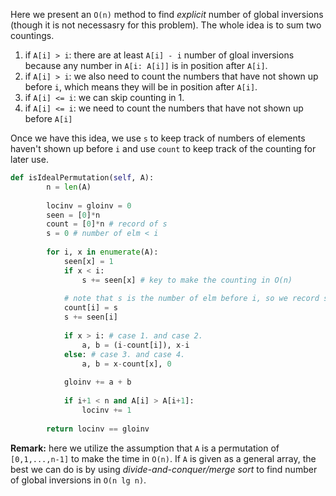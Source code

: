 Here we present an `O(n)` method to find *explicit* number of global inversions (though it is not necessasry for this problem). The whole idea is to sum two countings. 
1. if `A[i] > i`: there are at least `A[i] - i` number of gloal inversions because any number in `A[i: A[i]]` is in position after `A[i]`.
2. if `A[i] > i`: we also need to count the numbers that have not shown up before `i`, which means they will be in position after `A[i]`.
3. if `A[i] <= i`: we can skip counting in 1.
4. if `A[i] <= i`: we need to count the numbers that have not shown up before `A[i]`

Once we have this idea, we use `s` to keep track of numbers of elements haven't shown up before `i` and use `count` to keep track of the counting for later use.
```python
def isIdealPermutation(self, A):
        n = len(A)
        
        locinv = gloinv = 0
        seen = [0]*n
        count = [0]*n # record of s
        s = 0 # number of elm < i
        
        for i, x in enumerate(A):
            seen[x] = 1
            if x < i:
                s += seen[x] # key to make the counting in O(n)
            
            # note that s is the number of elm before i, so we record s first then add seen[i] to it
			count[i] = s 
            s += seen[i] 
            
            if x > i: # case 1. and case 2.
                a, b = (i-count[i]), x-i
            else: # case 3. and case 4.
                a, b = x-count[x], 0
    
            gloinv += a + b           
            
            if i+1 < n and A[i] > A[i+1]:
                locinv += 1
        
        return locinv == gloinv
```
**Remark:** here we utilize the assumption that	`A` is a permutation of `[0,1,...,n-1]` to make the time in `O(n)`. If `A` is given as a general array, the best we can do is by using *divide-and-conquer/merge sort* to find number of global inversions in `O(n lg n)`.
